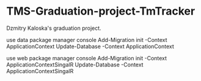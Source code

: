# TMS-Graduation-project-TmTracker
Dzmitry Kaloska's graduation project.

use data package manager console
Add-Migration init -Context ApplicationContext
Update-Database -Context ApplicationContext

use web package manager console
Add-Migration init -Context ApplicationContextSingalR
Update-Database -Context ApplicationContextSingalR
